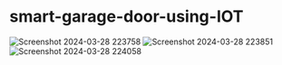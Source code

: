 # smart-garage-door-using-IOT
![Screenshot 2024-03-28 223758](https://github.com/kottalijyothi2324/smart-garage-door-using-IOT/assets/164844104/2041ec84-84e9-4d62-8b2b-d92947c13081)
![Screenshot 2024-03-28 223851](https://github.com/kottalijyothi2324/smart-garage-door-using-IOT/assets/164844104/8e9a2f31-8ded-4136-8bfc-2a4d087df85d)
![Screenshot 2024-03-28 224058](https://github.com/kottalijyothi2324/smart-garage-door-using-IOT/assets/164844104/b1923ae3-6c29-46d3-870f-ee6d89989119)
